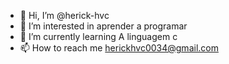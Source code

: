 - 👋 Hi, I’m @herick-hvc
- 👀 I’m interested in aprender a programar
- 🌱 I’m currently learning A linguagem c
- 📫 How to reach me herickhvc0034@gmail.com
<!---
herick-hvc/herick-hvc is a ✨ special ✨ repository because its `README.md` (this file) appears on your GitHub profile.
You can click the Preview link to take a look at your changes.
--->
